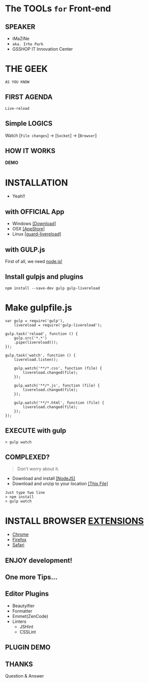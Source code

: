 # The TOOLs `for` Front-end

## SPEAKER

- iMaZiNe
- `aka. Irho Park`
- GSSHOP IT Innovation Center

# THE GEEK
`AS YOU KNOW`

## FIRST AGENDA
`Live-reload`

## Simple LOGICS
Watch [`File changes`] -> [`Socket`] -> [`Browser`]

## HOW IT WORKS
**DEMO**

# INSTALLATION
- Yeah!!

## with OFFICIAL App

- Windows [[Download]](http://download.livereload.com/windows/LiveReloadSetup.exe)
- OSX [[AppStore]](http://itunes.apple.com/us/app/livereload/id482898991?mt=12)
- Linux [[guard-livereload]](https://github.com/guard/guard-livereload)

## with GULP.js
First of all, we need [node.js!](https://nodejs.org/download/)

## Install gulpjs and plugins
```
npm install --save-dev gulp gulp-livereload
```

# Make gulpfile.js
```
var gulp = require('gulp'),
    livereload = require('gulp-livereload');

gulp.task('reload', function () {
    gulp.src('*.*')
    .pipe(livereload());
});

gulp.task('watch', function () {
    livereload.listen();

    gulp.watch('**/*.css', function (file) {
        livereload.changed(file);
    });

    gulp.watch('**/*.js', function (file) {
        livereload.changed(file);
    });

    gulp.watch('**/*.html', function (file) {
        livereload.changed(file);
    });
});
```

## EXECUTE with gulp
```
> gulp watch
```

## COMPLEXED?
> Don't worry about it.

- Download and install [[NodeJS]](https://nodejs.org/download/)
- Download and unzip to your location [[This File]]()
```
Just type two line
> npm install
> gulp watch
```

# INSTALL BROWSER [EXTENSIONS](http://livereload.com/extensions/)

- [Chrome](https://chrome.google.com/webstore/detail/livereload/jnihajbhpnppcggbcgedagnkighmdlei)
- [Firefox](https://addons.mozilla.org/ko/firefox/addon/livereload/)
- [Safari](http://download.livereload.com/2.1.0/LiveReload-2.1.0.safariextz)

## ENJOY development!

## One more Tips...

## Editor Plugins

- Beautyifier
- Formatter
- Emmet(ZenCode)
- Linters
  - JSHint
  - CSSLint

## PLUGIN DEMO

## THANKS
Question & Answer
